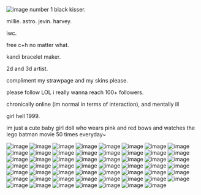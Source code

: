 ![image](https://github.com/user-attachments/assets/df080a82-438e-46b4-8787-0d14c8b08792)
number 1 black kisser.

millie. astro. jevin. harvey.

iwc.

free c+h no matter what.

kandi bracelet maker.

 2d and 3d artist.
 
compliment my strawpage and my skins please.

please follow LOL i really wanna reach 100+ followers.

chronically online (im normal in terms of interaction), and mentally ill

girl hell 1999.

im just a cute baby girl doll who wears pink and red bows and watches the lego batman movie 50 times everyday~


![image](https://github.com/user-attachments/assets/d7e13cba-c265-46b7-904c-a00feeeb50ba) ![image](https://github.com/user-attachments/assets/4519c442-2a0e-4b51-aaf0-e60cdf78ce36) ![image](https://github.com/user-attachments/assets/d6d0745f-91bd-46d0-83d4-55ffa2649829) ![image](https://github.com/user-attachments/assets/fbc4bd00-16b8-4894-8aac-5ae33a5b69e2)  ![image](https://github.com/user-attachments/assets/c0cfd873-81a5-4f63-9850-b9d724beb1bd) ![image](https://github.com/user-attachments/assets/4f68e258-d6a0-4919-bba8-8116bd11e5ff) ![image](https://github.com/user-attachments/assets/73dc8bf5-3239-4ee0-989e-cbb166e72c60) ![image](https://github.com/user-attachments/assets/fb8cfbb7-826c-437e-9577-9dce70f5780c) ![image](https://github.com/user-attachments/assets/18b5e763-e349-447e-a976-8889c64d74bb) ![image](https://github.com/user-attachments/assets/13d4de37-96e0-479b-903e-b42d41d6ba55) ![image](https://github.com/user-attachments/assets/d9edb1af-f13d-478a-9402-d1d5b91a1637) ![image](https://github.com/user-attachments/assets/135110d7-b519-4c27-b19d-277dc7cda40f) ![image](https://github.com/user-attachments/assets/a0269550-36d2-4bd3-b82c-33023ee5fb1b) ![image](https://github.com/user-attachments/assets/3f063482-de19-4767-886f-0bf20ca6b3c3) ![image](https://github.com/user-attachments/assets/624669a9-361c-4f83-9c2b-b453ccaabaa2) ![image](https://github.com/user-attachments/assets/de80606b-92cb-44da-bcfd-dc36de9ebe8e) ![image](https://github.com/user-attachments/assets/4ec2069c-8459-415c-9f4b-445bcd15dca4) ![image](https://github.com/user-attachments/assets/12fa9add-c24d-4f57-ad93-7f126938c45d) ![image](https://github.com/user-attachments/assets/ea081a53-342e-43f9-baed-b70a92efcd8e) ![image](https://github.com/user-attachments/assets/e286831f-277c-4bbc-a147-1ce584f13f04) ![image](https://github.com/user-attachments/assets/e2672fe3-3723-479b-a8a8-0ac4f05016b9) ![image](https://github.com/user-attachments/assets/3018c966-0632-47b9-91cd-b20844728c8c) ![image](https://github.com/user-attachments/assets/9fd3d2d1-ca40-49d9-a860-592558b146e0) ![image](https://github.com/user-attachments/assets/819e6fe4-4215-4938-a418-aa5340f51d19) ![image](https://github.com/user-attachments/assets/b20205d8-802a-4c85-a56e-cace5efbf899) ![image](https://github.com/user-attachments/assets/b65751aa-30a0-46fd-bdb5-ac77e36b2d08) ![image](https://github.com/user-attachments/assets/cc0fd53e-b69e-4f5e-9f11-b3a7536f6cca) ![image](https://github.com/user-attachments/assets/9efd451d-dca2-42f4-94c0-97f6418612a2) ![image](https://github.com/user-attachments/assets/9bdda213-9a49-4d48-8de4-b6b9da2ee6ff) ![image](https://github.com/user-attachments/assets/379bbab7-9c29-468a-9471-e01263f83653) ![image](https://github.com/user-attachments/assets/23c4ed94-3d32-4aed-92f4-eb406f7b433b) ![image](https://github.com/user-attachments/assets/35b20c48-0682-4459-b159-59fea88e442d) ![image](https://github.com/user-attachments/assets/8a264f09-4812-4f08-a0c0-d98475efd0b0) ![image](https://github.com/user-attachments/assets/1efb1cfe-5d9f-4621-9d1b-e7ba4f813bb6) ![image](https://github.com/user-attachments/assets/8cd04b4c-d307-4b90-a4a7-aeb92e49bdaa) ![image](https://github.com/user-attachments/assets/573b0659-f594-4680-88a0-682fcbff7c24) ![image](https://github.com/user-attachments/assets/f29cb67c-4ce9-4449-93ae-c1b6785acb9d) ![image](https://github.com/user-attachments/assets/ac7d89f4-599e-47d0-b8b6-d294a7978ce1) ![image](https://github.com/user-attachments/assets/d570c29c-55c5-4f17-9222-620e942b6fbf) ![image](https://github.com/user-attachments/assets/e312307c-7fd0-4132-a7f8-2365837daa99) ![image](https://github.com/user-attachments/assets/e23b70f9-2c4c-4c55-9329-8de27a620cf4) ![image](https://github.com/user-attachments/assets/b143ac1b-9333-4aa7-8ef5-66506b10dea5) ![image](https://github.com/user-attachments/assets/072c0c67-af3a-442e-8f7a-3f2162b33259) ![image](https://github.com/user-attachments/assets/eff39f95-83dd-4aef-b25e-c4cabe2c6563)    ![image](https://github.com/user-attachments/assets/9ceea3db-3abc-4c31-b54f-9efac7ac5758)  ![image](https://github.com/user-attachments/assets/3550a446-8244-414f-bce4-1b1867016244) ![image](https://github.com/user-attachments/assets/76c1ea1f-a72d-4e7d-ae9d-e37a982c0c01) ![image](https://github.com/user-attachments/assets/40b91755-ff84-473a-893f-ba8ec9fb9591) ![image](https://github.com/user-attachments/assets/c5737929-9259-43e6-9750-587b120f2dfd)  ![image](https://github.com/user-attachments/assets/c7050846-26f7-426d-8c51-72aa56f6249b) ![image](https://github.com/user-attachments/assets/1d603293-5c31-4cff-abf9-49eb97fd5f38) ![image](https://github.com/user-attachments/assets/87028a8d-a112-4bb3-b5d4-2f65be9cc4b5)  ![image](https://github.com/user-attachments/assets/0ef8bda1-b6f5-4650-9eb7-f9a5c0875c0c) ![image](https://github.com/user-attachments/assets/2327a1f7-d78e-4e82-b0f5-0a0d14cf41d8) ![image](https://github.com/user-attachments/assets/0a531c1f-eb8b-4edb-ba0c-9f01cb024139)

































 






















